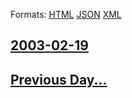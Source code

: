 
Formats: [HTML](2003/02/19/index.html)  [JSON](2003/02/19/index.json)  [XML](2003/02/19/index.xml)  

## [2003-02-19](/news/2003/02/19/index.md)

## [Previous Day...](/news/2003/02/18/index.md)

